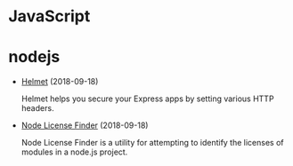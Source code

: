 # JavaScript


# nodejs

- [Helmet](https://github.com/helmetjs/helmet) (2018-09-18)

  Helmet helps you secure your Express apps by setting various HTTP headers.
  
- [Node License Finder](https://github.com/iandotkelly/nlf) (2018-09-18)

  Node License Finder is a utility for attempting to identify the licenses of modules in a node.js project. 
  
